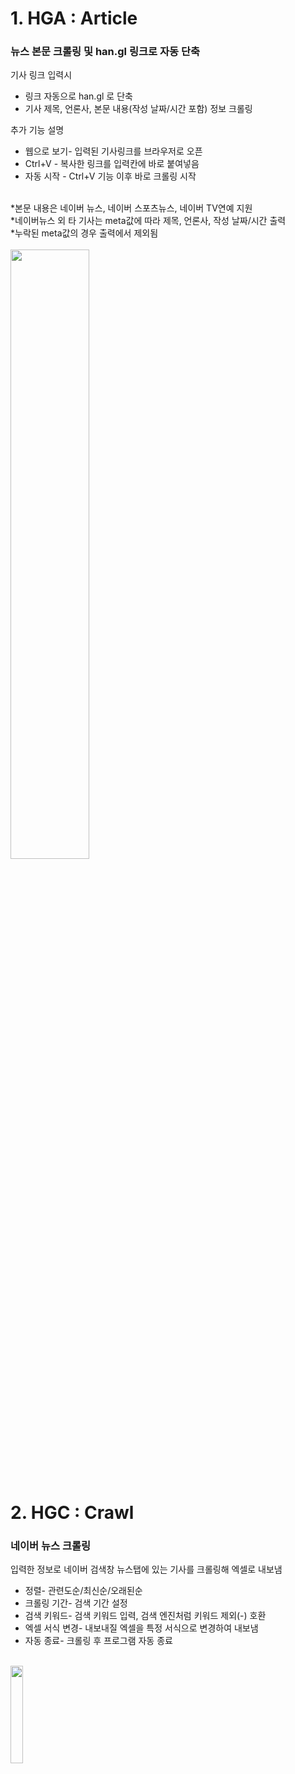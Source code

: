 # 1. HGA : Article
### 뉴스 본문 크롤링 및 han.gl 링크로 자동 단축

기사 링크 입력시
- 링크 자동으로 han.gl 로 단축
- 기사 제목, 언론사, 본문 내용(작성 날짜/시간 포함) 정보 크롤링

추가 기능 설명
- 웹으로 보기- 입력된 기사링크를 브라우저로 오픈
- Ctrl+V - 복사한 링크를 입력칸에 바로 붙여넣음
- 자동 시작 - Ctrl+V 기능 이후 바로 크롤링 시작


<br>*본문 내용은 네이버 뉴스, 네이버 스포츠뉴스, 네이버 TV연예 지원
<br>*네이버뉴스 외 타 기사는 meta값에 따라 제목, 언론사, 작성 날짜/시간 출력
<br>*누락된 meta값의 경우 출력에서 제외됨
<br>
<br>
<img src="https://user-images.githubusercontent.com/74040890/208002157-5f4fdee0-ae5b-40bc-916a-ef0a517b5ba9.png" width="50%" height="50%">


```

```



# 2. HGC : Crawl
### 네이버 뉴스 크롤링

입력한 정보로 네이버 검색창 뉴스탭에 있는 기사를 크롤링해 엑셀로 내보냄

- 정렬- 관련도순/최신순/오래된순
- 크롤링 기간- 검색 기간 설정
- 검색 키워드- 검색 키워드 입력, 검색 엔진처럼 키워드 제외(-) 호환
- 엑셀 서식 변경- 내보내질 엑셀을 특정 서식으로 변경하여 내보냄
- 자동 종료- 크롤링 후 프로그램 자동 종료

<br>
<img src="https://user-images.githubusercontent.com/74040890/208000710-da171410-788e-438a-bad4-200ec5d28708.png" width="20%" height="20%">


```

```
